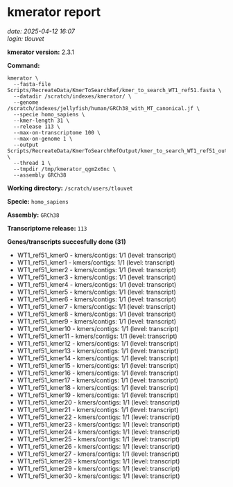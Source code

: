 # kmerator report
*date: 2025-04-12 16:07*  
*login: tlouvet*

**kmerator version:** 2.3.1

**Command:**

```
kmerator \
  --fasta-file Scripts/RecreateData/KmerToSearchRef/kmer_to_search_WT1_ref51.fasta \
  --datadir /scratch/indexes/kmerator/ \
  --genome /scratch/indexes/jellyfish/human/GRCh38_with_MT_canonical.jf \
  --specie homo_sapiens \
  --kmer-length 31 \
  --release 113 \
  --max-on-transcriptome 100 \
  --max-on-genome 1 \
  --output Scripts/RecreateData/KmerToSearchRefOutput/kmer_to_search_WT1_ref51_output \
  --thread 1 \
  --tmpdir /tmp/kmerator_qgm2x6nc \
  --assembly GRCh38
```

**Working directory:** `/scratch/users/tlouvet`

**Specie:** `homo_sapiens`

**Assembly:** `GRCh38`

**Transcriptome release:** `113`

**Genes/transcripts succesfully done (31)**

- WT1_ref51_kmer0 - kmers/contigs: 1/1 (level: transcript)
- WT1_ref51_kmer1 - kmers/contigs: 1/1 (level: transcript)
- WT1_ref51_kmer2 - kmers/contigs: 1/1 (level: transcript)
- WT1_ref51_kmer3 - kmers/contigs: 1/1 (level: transcript)
- WT1_ref51_kmer4 - kmers/contigs: 1/1 (level: transcript)
- WT1_ref51_kmer5 - kmers/contigs: 1/1 (level: transcript)
- WT1_ref51_kmer6 - kmers/contigs: 1/1 (level: transcript)
- WT1_ref51_kmer7 - kmers/contigs: 1/1 (level: transcript)
- WT1_ref51_kmer8 - kmers/contigs: 1/1 (level: transcript)
- WT1_ref51_kmer9 - kmers/contigs: 1/1 (level: transcript)
- WT1_ref51_kmer10 - kmers/contigs: 1/1 (level: transcript)
- WT1_ref51_kmer11 - kmers/contigs: 1/1 (level: transcript)
- WT1_ref51_kmer12 - kmers/contigs: 1/1 (level: transcript)
- WT1_ref51_kmer13 - kmers/contigs: 1/1 (level: transcript)
- WT1_ref51_kmer14 - kmers/contigs: 1/1 (level: transcript)
- WT1_ref51_kmer15 - kmers/contigs: 1/1 (level: transcript)
- WT1_ref51_kmer16 - kmers/contigs: 1/1 (level: transcript)
- WT1_ref51_kmer17 - kmers/contigs: 1/1 (level: transcript)
- WT1_ref51_kmer18 - kmers/contigs: 1/1 (level: transcript)
- WT1_ref51_kmer19 - kmers/contigs: 1/1 (level: transcript)
- WT1_ref51_kmer20 - kmers/contigs: 1/1 (level: transcript)
- WT1_ref51_kmer21 - kmers/contigs: 1/1 (level: transcript)
- WT1_ref51_kmer22 - kmers/contigs: 1/1 (level: transcript)
- WT1_ref51_kmer23 - kmers/contigs: 1/1 (level: transcript)
- WT1_ref51_kmer24 - kmers/contigs: 1/1 (level: transcript)
- WT1_ref51_kmer25 - kmers/contigs: 1/1 (level: transcript)
- WT1_ref51_kmer26 - kmers/contigs: 1/1 (level: transcript)
- WT1_ref51_kmer27 - kmers/contigs: 1/1 (level: transcript)
- WT1_ref51_kmer28 - kmers/contigs: 1/1 (level: transcript)
- WT1_ref51_kmer29 - kmers/contigs: 1/1 (level: transcript)
- WT1_ref51_kmer30 - kmers/contigs: 1/1 (level: transcript)
